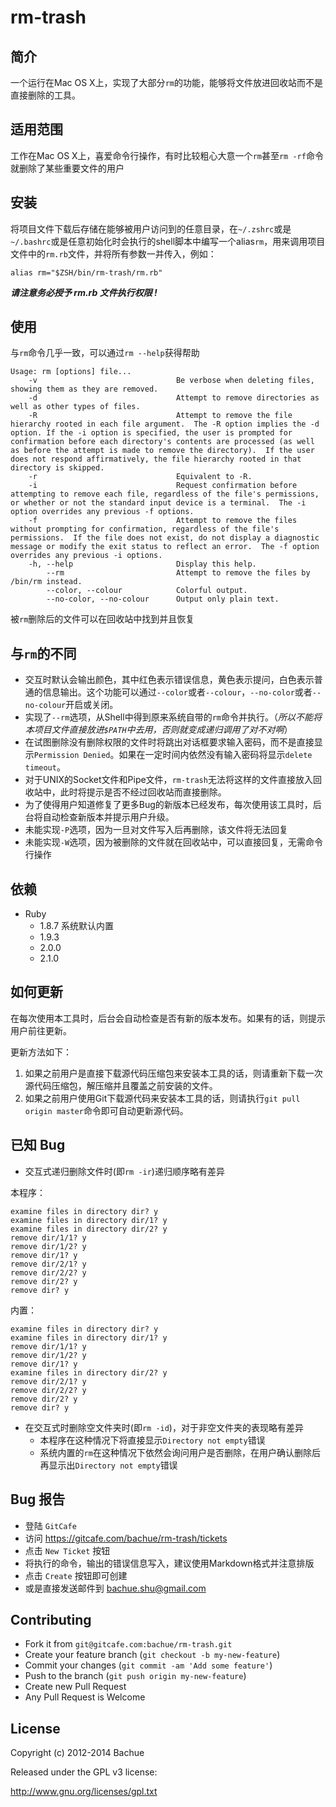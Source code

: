 # rm-trash

## 简介

一个运行在Mac OS X上，实现了大部分`rm`的功能，能够将文件放进回收站而不是直接删除的工具。

## 适用范围

工作在Mac OS X上，喜爱命令行操作，有时比较粗心大意一个`rm`甚至`rm -rf`命令就删除了某些重要文件的用户

## 安装
将项目文件下载后存储在能够被用户访问到的任意目录，在`~/.zshrc`或是`~/.bashrc`或是任意初始化时会执行的shell脚本中编写一个alias`rm`，用来调用项目文件中的`rm.rb`文件，并将所有参数一并传入，例如：

```
alias rm="$ZSH/bin/rm-trash/rm.rb"
```
***请注意务必授予 rm.rb 文件执行权限 !***

## 使用
与`rm`命令几乎一致，可以通过`rm --help`获得帮助

```
Usage: rm [options] file...
    -v                               Be verbose when deleting files, showing them as they are removed.
    -d                               Attempt to remove directories as well as other types of files.
    -R                               Attempt to remove the file hierarchy rooted in each file argument.  The -R option implies the -d option. If the -i option is specified, the user is prompted for confirmation before each directory's contents are processed (as well as before the attempt is made to remove the directory).  If the user does not respond affirmatively, the file hierarchy rooted in that directory is skipped.
    -r                               Equivalent to -R.
    -i                               Request confirmation before attempting to remove each file, regardless of the file's permissions, or whether or not the standard input device is a terminal.  The -i option overrides any previous -f options.
    -f                               Attempt to remove the files without prompting for confirmation, regardless of the file's permissions.  If the file does not exist, do not display a diagnostic message or modify the exit status to reflect an error.  The -f option overrides any previous -i options.
    -h, --help                       Display this help.
        --rm                         Attempt to remove the files by /bin/rm instead.
        --color, --colour            Colorful output.
        --no-color, --no-colour      Output only plain text.
```
被`rm`删除后的文件可以在回收站中找到并且恢复

## 与`rm`的不同
* 交互时默认会输出颜色，其中红色表示错误信息，黄色表示提问，白色表示普通的信息输出。这个功能可以通过`--color`或者`--colour`，`--no-color`或者`--no-colour`开启或关闭。
* 实现了`--rm`选项，从Shell中得到原来系统自带的`rm`命令并执行。（_所以不能将本项目文件直接放进`$PATH`中去用，否则就变成递归调用了对不对啊_）
* 在试图删除没有删除权限的文件时将跳出对话框要求输入密码，而不是直接显示`Permission Denied`。如果在一定时间内依然没有输入密码将显示`delete timeout`。
* 对于UNIX的Socket文件和Pipe文件，`rm-trash`无法将这样的文件直接放入回收站中，此时将提示是否不经过回收站而直接删除。
* 为了使得用户知道修复了更多Bug的新版本已经发布，每次使用该工具时，后台将自动检查新版本并提示用户升级。
* 未能实现`-P`选项，因为一旦对文件写入后再删除，该文件将无法回复
* 未能实现`-W`选项，因为被删除的文件就在回收站中，可以直接回复，无需命令行操作

## 依赖
* Ruby
    * 1.8.7 系统默认内置
    * 1.9.3
    * 2.0.0
    * 2.1.0

## 如何更新
在每次使用本工具时，后台会自动检查是否有新的版本发布。如果有的话，则提示用户前往更新。

更新方法如下：
1. 如果之前用户是直接下载源代码压缩包来安装本工具的话，则请重新下载一次源代码压缩包，解压缩并且覆盖之前安装的文件。
2. 如果之前用户使用Git下载源代码来安装本工具的话，则请执行`git pull origin master`命令即可自动更新源代码。

## 已知 Bug
* 交互式递归删除文件时(即`rm -ir`)递归顺序略有差异

本程序：

```
examine files in directory dir? y
examine files in directory dir/1? y
examine files in directory dir/2? y
remove dir/1/1? y
remove dir/1/2? y
remove dir/1? y
remove dir/2/1? y
remove dir/2/2? y
remove dir/2? y
remove dir? y
```

内置：

```
examine files in directory dir? y
examine files in directory dir/1? y
remove dir/1/1? y
remove dir/1/2? y
remove dir/1? y
examine files in directory dir/2? y
remove dir/2/1? y
remove dir/2/2? y
remove dir/2? y
remove dir? y
```

* 在交互式时删除空文件夹时(即`rm -id`)，对于非空文件夹的表现略有差异
    * 本程序在这种情况下将直接显示`Directory not empty`错误
    * 系统内置的`rm`在这种情况下依然会询问用户是否删除，在用户确认删除后再显示出`Directory not empty`错误

## Bug 报告
* 登陆 `GitCafe`
* 访问 <https://gitcafe.com/bachue/rm-trash/tickets>
* 点击 `New Ticket` 按钮
* 将执行的命令，输出的错误信息写入，建议使用Markdown格式并注意排版
* 点击 `Create` 按钮即可创建
* 或是直接发送邮件到 <bachue.shu@gmail.com>

## Contributing
* Fork it from `git@gitcafe.com:bachue/rm-trash.git`
* Create your feature branch (`git checkout -b my-new-feature`)
* Commit your changes (`git commit -am 'Add some feature'`)
* Push to the branch (`git push origin my-new-feature`)
* Create new Pull Request
* Any Pull Request is Welcome

## License
Copyright (c) 2012-2014 Bachue

Released under the GPL v3 license:

http://www.gnu.org/licenses/gpl.txt
